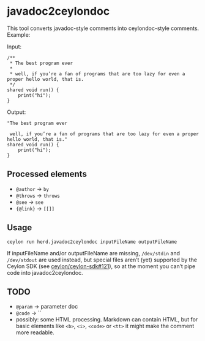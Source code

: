 javadoc2ceylondoc
=================

This tool converts javadoc-style comments into ceylondoc-style comments. Example:

Input:
```ceylon
/**
 * The best program ever
 *
 * well, if you’re a fan of programs that are too lazy for even a proper hello world, that is.
 */
shared void run() {
    print("hi");
}
```
Output:
```ceylon
"The best program ever
 
 well, if you’re a fan of programs that are too lazy for even a proper hello world, that is."
shared void run() {
    print("hi");
}
```

Processed elements
------------------

* `@author` → `by`
* `@throws` → `throws`
* `@see` → `see`
* `{@link}` → `[[]]`

Usage
-----

`ceylon run herd.javadoc2ceylondoc inputFileName outputFileName`

If inputFileName and/or outputFileName are missing, `/dev/stdin` and `/dev/stdout` are used instead, but special files aren’t (yet) supported by the Ceylon SDK (see [ceylon/ceylon-sdk#121](https://github.com/ceylon/ceylon-sdk/issues/121)), so at the moment you can’t pipe code into javadoc2ceylondoc.

TODO
----

* `@param` → parameter doc
* `@code` → \`\`
* possibly: some HTML processing. Markdown can contain HTML, but for basic elements like `<b>`, `<i>`, `<code>` or `<tt>` it might make the comment more readable.
